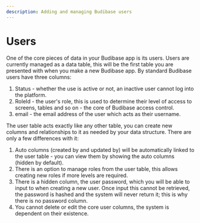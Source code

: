```yaml
---
description: Adding and managing Budibase users
---
```


# Users

One of the core pieces of data in your Budibase app is its users. Users are currently managed as a data table, this will be the first table you are presented with when you make a new Budibase app. By standard Budibase users have three columns:

1. Status - whether the use is active or not, an inactive user cannot log into the platform.
2. RoleId - the user's role, this is used to determine their level of access to screens, tables and so on - the core of Budibase access control.
3. email - the email address of the user which acts as their username.

The user table acts exactly like any other table, you can create new columns and relationships to it as needed by your data structure. There are only a few differences with it:

1. Auto columns \(created by and updated by\) will be automatically linked to the user table - you can view them by showing the auto columns \(hidden by default\).
2. There is an option to manage roles from the user table, this allows creating new roles if more levels are required.
3. There is a hidden column, the user password, which you will be able to input to when creating a new user. Once input this cannot be retrieved, the password is hashed and the system will never return it; this is why there is no password column.
4. You cannot delete or edit the core user columns, the system is dependent on their existence.


